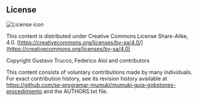 ## License
![License icon](https://licensebuttons.net/l/by-sa/3.0/88x31.png)

This content is distributed under Creative Commons License Share-Alike, 4.0. [https://creativecommons.org/licenses/by-sa/4.0/](https://creativecommons.org/licenses/by-sa/4.0)

Copyright Gustavo Trucco, Federico Aloi and contributors

This content consists of voluntary contributions made by many
individuals. For exact contribution history, see its revision history
available at https://github.com/se-programar-mumuki/mumuki-guia-gobstones-procedimiento and the AUTHORS.txt file.

